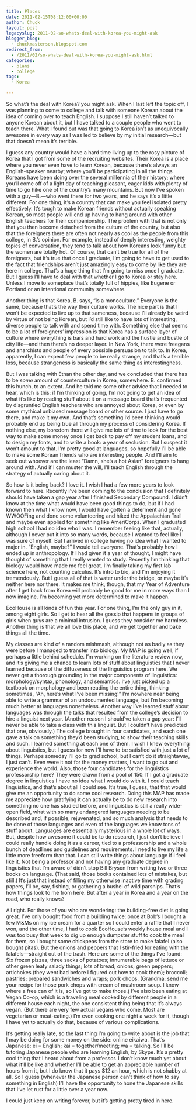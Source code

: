```yaml
---
title: Places
date: 2011-02-15T08:12:00+00:00
author: Chuck
layout: post
legacyslug: 2011-02-so-whats-deal-with-korea-you-might-ask
blogger_blog:
  - chuckmasterson.blogspot.com
redirect_from:
  - /2011/02/so-whats-deal-with-korea-you-might-ask.html
categories:
  - plans
  - college
tags:
  - Korea

---
```

So what’s the deal with Korea? you might ask. When I last left the topic
off, I was planning to come to college and talk with someone Korean about the
idea of coming over to teach English. I suppose I still haven’t talked to
anyone Korean about it, but I have talked to a couple people who went to teach
there. What I found out was that going to Korea isn’t as unequivocally
awesome in every way as I was led to believe by my initial research—but that
doesn’t mean it’s terrible. 

I guess any country would have a hard time living up to the rosy picture of
Korea that I got from some of the recruiting websites. Their Korea is a place
where you never even have to learn Korean, because there’s always an
English-speaker nearby; where you’ll be participating in all the things
Koreans have been doing over the several millennia of their history; where
you’ll come off of a light day of teaching pleasant, eager kids with
plenty of time to go hike one of the country’s many mountains. But now
I’ve spoken with a guy—B.—who went there for two years, and he says
it’s a little different. For one thing, it’s a country that can
make you feel isolated pretty effectively. It’s tough to make Korean
friends without actually speaking Korean, so most people will end up having to
hang around with other English teachers for their companionship. The problem
with that is not only that you then become detached from the culture of the
country, but also that the foreigners there are often not nearly as cool as the
people from this college, in B.’s opinion. For example, instead of deeply
interesting, weighty topics of conversation, they tend to talk about how
Koreans look funny but the women are totally hot. Of course, that can’t
be true for all of the foreigners, but it’s true that once I graduate,
I’m going to have to get used to the fact that friendships aren’t
just amazingly easy to come by like they are here in college. That’s a
huge thing that I’m going to miss once I graduate. But I guess I’ll
have to deal with that whether I go to Korea or stay here. Unless I move to
someplace that’s totally full of hippies, like Eugene or Portland or an
intentional community somewhere.

Another thing is that Korea, B. says, “is a monoculture.” Everyone
is the same, because that’s the way their culture works. The nice part is
that I won’t be expected to live up to that sameness, because I’ll
already be weird by virtue of not being Korean, but I’d still like to
have lots of interesting, diverse people to talk with and spend time with.
Something else that seems to be a lot of foreigners’ impression is that
Korea has a surface layer of culture where everything is bars and hard work and
the hustle and bustle of city life—and then there’s no deeper layer. In
New York, there were freegans and anarchists and people of every possible
persuasion to talk to. In Korea, apparently, I can expect few people to be
really strange, and that’s a terrible loss, because strangeness is
basically the same thing as interestingness.

But I was talking with Ethan the other day, and we concluded that there has to
be *some* amount of counterculture in Korea, somewhere. B. confirmed this
hunch, to an extent. And he told me some other advice that I needed to hear,
which is this: if I’m thinking of going, I’m not going to get an
idea of what it’s like by reading stuff about it on a message board
that’s frequented by disgruntled English teachers who are annoyed about
Korea, or even by some mythical unbiased message board or other source. I just
have to go there, and make it my own. And that’s something I’d been
thinking would probably end up being true all through my process of considering
Korea. If nothing else, my boredom there will give me lots of time to look for
the best way to make some money once I get back to pay off my student loans,
and to design my fonts, and to write a book: a year of seclusion. But I suspect
it won’t amount to that. I’m pretty good at languages, so hopefully
I’ll be able to make some Korean friends who are interesting people. And
I’ll aim to seek out whoever are the least “Damn, she’s a hot
Asian” foreigners to hang around with. And if I can muster the will,
I’ll teach English through the strategy of actually caring about it.

So how is it being back? I love it. I wish I had a few more years to look
forward to here. Recently I’ve been coming to the conclusion that I
definitely should have taken a gap year after I finished Secondary Compound. I
didn’t know at the time what would have been good things to do, but if I
had known then what I know now, I would have gotten a deferment and gone
WWOOFing and done some volunteering and hiked the Appalachian Trail and maybe
even applied for something like AmeriCorps. When I graduated high school I had
no idea who I was. I remember feeling like that, actually, although I never put
it into so many words, because I wanted to feel like I was sure of myself. But
I arrived in college having no idea what I wanted to major in. “English,
maybe?” I would tell everyone. That’s probably how I ended up in
anthropology. If I had given it a year of thought, I might have thought of
something that I really wanted to study. Recently I’m thinking that
biology would have made me feel great. I’m finally taking my first lab
science here, not counting calculus. It’s intro to bio, and I’m
enjoying it tremendously. But I guess all of that is water under the bridge, or
maybe it’s neither here nor there. It makes me think, though, that my
Year of Adventure after I get back from Korea will probably be good for me in
more ways than I now imagine. I’m becoming yet more determined to make it
happen.

EcoHouse is all kinds of fun this year. For one thing, I’m the only guy
in it, among eight girls. So I get to hear all the gossip that happens in
groups of girls when guys are a minimal intrusion. I guess they consider me
harmless. Another thing is that we all love this place, and we get together and
bake things all the time.

My classes are kind of a random mishmash, although not as badly as they were
before I managed to transfer into biology. My MAP is going well, if perhaps a
little behind schedule. I’m working on the literature review now, and
it’s giving me a chance to learn lots of stuff about linguistics that I
never learned because of the diffuseness of the linguistics program here. We
never get a thorough grounding in the major components of linguistics:
morphology/syntax, phonology, and semantics. I’ve just picked up a
textbook on morphology and been reading the entire thing, thinking sometimes,
“Ah, here’s what I’ve been missing!” I’m nowhere
near being able to write a grammar of an undocumented language, but I’m
becoming much better at languages nonetheless. Another way I’ve learned
stuff about languages was through the talks that resulted from the
college’s decision to hire a linguist next year. (Another reason I
should’ve taken a gap year: I’ll never be able to take a class with
this linguist. But I couldn’t have predicted that one, obviously.) The
college brought in four candidates, and each one gave a talk on something
they’d been studying, to show their teaching skills and such. I learned
something at each one of them. I wish I knew everything about linguistics, but
I guess for now I’ll have to be satisfied with just a lot of things.
Perhaps someday I’ll go to grad school, but I can’t do it
straightaway, I just can’t. Even were it not for the money matters, I
want to go out and experience the world. Also, those four candidates for the
linguistics professorship here? They were drawn from a pool of 150. If I got a
graduate degree in linguistics I have no idea what I would do with it. I could
teach linguistics, and that’s about all I could see. It’s true, I
guess, that that would give me an opportunity to do some cool research. Doing
this MAP has made me appreciate how gratifying it can actually be to do new
research into something no one has studied before, and linguistics is still a
really wide-open field, what with so many endangered languages needing to be
described and, if possible, rejuvenated, and so much analysis that needs to be
done of those languages and even of the languages we know tons of stuff about.
Languages are essentially mysterious in a whole lot of ways. But, despite how
awesome it could be to do research, I just don’t believe I could really
handle doing it as a career, tied to a professorship and a whole bunch of
deadlines and guidelines and requirements. I need to live my life a little more
freeform than that. I can still write things about language if I feel like it.
Not being a professor and not having any graduate degree in linguistics that
I’m aware of didn’t stop Bill Bryson from writing two or three
books on language. (That said, those books contained lots of mistakes, but
still.) It’s just that instead of filling my otherwise inactive time with
grading papers, I’ll be, say, fishing, or gathering a bushel of wild
parsnips. That’s how things look to me from here. But after a year in
Korea and a year on the road, who really knows?

All right. For those of you who are wondering: the building-free diet is going
great. I’ve only bought food from a building twice: once at Bob’s I
bought a few M&Ms on my ice cream for a quarter so I could enter a raffle that
I never won, and the other time, I had to cook EcoHouse’s weekly house
meal and I was too busy that week to dig up enough dumpster stuff to cook the
meal for them, so I bought some chickpeas from the store to make falafel (also
bought pitas). But the onions and peppers that I stir-fried for eating with the
falafels—straight out of the trash. Here are some of the things I’ve
found: Six frozen pizzas; three sacks of potatoes; innumerable bags of lettuce
or other green leafy salady things; lots of bread; onions; green peppers;
artichokes (they went bad before I figured out how to cook them); broccoli;
pastries; prepared sandwiches and wraps; pork chops. (Grandma: send me your
recipe for those pork chops with cream of mushroom soup. I know where a free
can of it is, so I’ve got to make those.) I’ve also been eating at
Vegan Co-op, which is a traveling meal cooked by different people in a
different house each night, the one consistent thing being that it’s
always vegan. (But there are very few actual vegans who come. Most are
vegetarian or meat-eating.) I’m even cooking one night a week for it,
though I have yet to actually do that, because of various complications.

It’s getting really late, so the last thing I’m going to write
about is the job that I may be doing for some money on the side: online
eikaiwa. That’s Japanese: ei = English; kai = together/meeting; wa =
talking. So I’ll be tutoring Japanese people who are learning English, by
Skype. It’s a pretty cool thing that I heard about from a professor. I
don’t know much yet about what it’ll be like and whether I’ll
be able to get an appreciable number of hours from it, but I do know that it
pays $12 an hour, which is not shabby at all. So I guess (whenever the Japanese
person can’t think of how to say something in English) I’ll have
the opportunity to hone the Japanese skills that I’ve let rust for a
little over a year now.

I could just keep on writing forever, but it’s getting pretty tired in
here.


